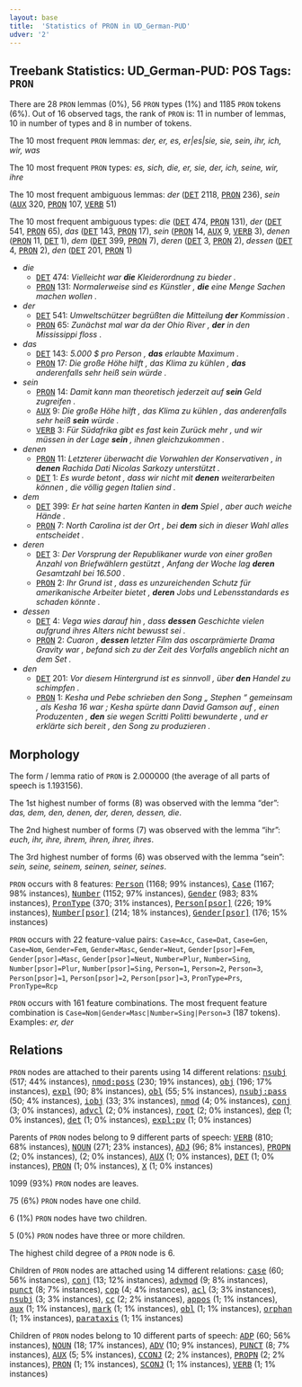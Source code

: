 ```yaml
---
layout: base
title:  'Statistics of PRON in UD_German-PUD'
udver: '2'
---
```


## Treebank Statistics: UD_German-PUD: POS Tags: `PRON`

There are 28 `PRON` lemmas (0%), 56 `PRON` types (1%) and 1185 `PRON` tokens (6%).
Out of 16 observed tags, the rank of `PRON` is: 11 in number of lemmas, 10 in number of types and 8 in number of tokens.

The 10 most frequent `PRON` lemmas: <em>der, er, es, er|es|sie, sie, sein, ihr, ich, wir, was</em>

The 10 most frequent `PRON` types:  <em>es, sich, die, er, sie, der, ich, seine, wir, ihre</em>

The 10 most frequent ambiguous lemmas: <em>der</em> (<tt><a href="de_pud-pos-DET.html">DET</a></tt> 2118, <tt><a href="de_pud-pos-PRON.html">PRON</a></tt> 236), <em>sein</em> (<tt><a href="de_pud-pos-AUX.html">AUX</a></tt> 320, <tt><a href="de_pud-pos-PRON.html">PRON</a></tt> 107, <tt><a href="de_pud-pos-VERB.html">VERB</a></tt> 51)

The 10 most frequent ambiguous types:  <em>die</em> (<tt><a href="de_pud-pos-DET.html">DET</a></tt> 474, <tt><a href="de_pud-pos-PRON.html">PRON</a></tt> 131), <em>der</em> (<tt><a href="de_pud-pos-DET.html">DET</a></tt> 541, <tt><a href="de_pud-pos-PRON.html">PRON</a></tt> 65), <em>das</em> (<tt><a href="de_pud-pos-DET.html">DET</a></tt> 143, <tt><a href="de_pud-pos-PRON.html">PRON</a></tt> 17), <em>sein</em> (<tt><a href="de_pud-pos-PRON.html">PRON</a></tt> 14, <tt><a href="de_pud-pos-AUX.html">AUX</a></tt> 9, <tt><a href="de_pud-pos-VERB.html">VERB</a></tt> 3), <em>denen</em> (<tt><a href="de_pud-pos-PRON.html">PRON</a></tt> 11, <tt><a href="de_pud-pos-DET.html">DET</a></tt> 1), <em>dem</em> (<tt><a href="de_pud-pos-DET.html">DET</a></tt> 399, <tt><a href="de_pud-pos-PRON.html">PRON</a></tt> 7), <em>deren</em> (<tt><a href="de_pud-pos-DET.html">DET</a></tt> 3, <tt><a href="de_pud-pos-PRON.html">PRON</a></tt> 2), <em>dessen</em> (<tt><a href="de_pud-pos-DET.html">DET</a></tt> 4, <tt><a href="de_pud-pos-PRON.html">PRON</a></tt> 2), <em>den</em> (<tt><a href="de_pud-pos-DET.html">DET</a></tt> 201, <tt><a href="de_pud-pos-PRON.html">PRON</a></tt> 1)


* <em>die</em>
  * <tt><a href="de_pud-pos-DET.html">DET</a></tt> 474: <em>Vielleicht war <b>die</b> Kleiderordnung zu bieder .</em>
  * <tt><a href="de_pud-pos-PRON.html">PRON</a></tt> 131: <em>Normalerweise sind es Künstler , <b>die</b> eine Menge Sachen machen wollen .</em>
* <em>der</em>
  * <tt><a href="de_pud-pos-DET.html">DET</a></tt> 541: <em>Umweltschützer begrüßten die Mitteilung <b>der</b> Kommission .</em>
  * <tt><a href="de_pud-pos-PRON.html">PRON</a></tt> 65: <em>Zunächst mal war da der Ohio River , <b>der</b> in den Mississippi floss .</em>
* <em>das</em>
  * <tt><a href="de_pud-pos-DET.html">DET</a></tt> 143: <em>5.000 $ pro Person , <b>das</b> erlaubte Maximum .</em>
  * <tt><a href="de_pud-pos-PRON.html">PRON</a></tt> 17: <em>Die große Höhe hilft , das Klima zu kühlen , <b>das</b> anderenfalls sehr heiß sein würde .</em>
* <em>sein</em>
  * <tt><a href="de_pud-pos-PRON.html">PRON</a></tt> 14: <em>Damit kann man theoretisch jederzeit auf <b>sein</b> Geld zugreifen .</em>
  * <tt><a href="de_pud-pos-AUX.html">AUX</a></tt> 9: <em>Die große Höhe hilft , das Klima zu kühlen , das anderenfalls sehr heiß <b>sein</b> würde .</em>
  * <tt><a href="de_pud-pos-VERB.html">VERB</a></tt> 3: <em>Für Südafrika gibt es fast kein Zurück mehr , und wir müssen in der Lage <b>sein</b> , ihnen gleichzukommen .</em>
* <em>denen</em>
  * <tt><a href="de_pud-pos-PRON.html">PRON</a></tt> 11: <em>Letzterer überwacht die Vorwahlen der Konservativen , in <b>denen</b> Rachida Dati Nicolas Sarkozy unterstützt .</em>
  * <tt><a href="de_pud-pos-DET.html">DET</a></tt> 1: <em>Es wurde betont , dass wir nicht mit <b>denen</b> weiterarbeiten können , die völlig gegen Italien sind .</em>
* <em>dem</em>
  * <tt><a href="de_pud-pos-DET.html">DET</a></tt> 399: <em>Er hat seine harten Kanten in <b>dem</b> Spiel , aber auch weiche Hände .</em>
  * <tt><a href="de_pud-pos-PRON.html">PRON</a></tt> 7: <em>North Carolina ist der Ort , bei <b>dem</b> sich in dieser Wahl alles entscheidet .</em>
* <em>deren</em>
  * <tt><a href="de_pud-pos-DET.html">DET</a></tt> 3: <em>Der Vorsprung der Republikaner wurde von einer großen Anzahl von Briefwählern gestützt , Anfang der Woche lag <b>deren</b> Gesamtzahl bei 16.500 .</em>
  * <tt><a href="de_pud-pos-PRON.html">PRON</a></tt> 2: <em>Ihr Grund ist , dass es unzureichenden Schutz für amerikanische Arbeiter bietet , <b>deren</b> Jobs und Lebensstandards es schaden könnte .</em>
* <em>dessen</em>
  * <tt><a href="de_pud-pos-DET.html">DET</a></tt> 4: <em>Vega wies darauf hin , dass <b>dessen</b> Geschichte vielen aufgrund ihres Alters nicht bewusst sei .</em>
  * <tt><a href="de_pud-pos-PRON.html">PRON</a></tt> 2: <em>Cuaron , <b>dessen</b> letzter Film das oscarprämierte Drama Gravity war , befand sich zu der Zeit des Vorfalls angeblich nicht an dem Set .</em>
* <em>den</em>
  * <tt><a href="de_pud-pos-DET.html">DET</a></tt> 201: <em>Vor diesem Hintergrund ist es sinnvoll , über <b>den</b> Handel zu schimpfen .</em>
  * <tt><a href="de_pud-pos-PRON.html">PRON</a></tt> 1: <em>Kesha und Pebe schrieben den Song „ Stephen “ gemeinsam , als Kesha 16 war ; Kesha spürte dann David Gamson auf , einen Produzenten , <b>den</b> sie wegen Scritti Politti bewunderte , und er erklärte sich bereit , den Song zu produzieren .</em>

## Morphology

The form / lemma ratio of `PRON` is 2.000000 (the average of all parts of speech is 1.193156).

The 1st highest number of forms (8) was observed with the lemma “der”: <em>das, dem, den, denen, der, deren, dessen, die</em>.

The 2nd highest number of forms (7) was observed with the lemma “ihr”: <em>euch, ihr, ihre, ihrem, ihren, ihrer, ihres</em>.

The 3rd highest number of forms (6) was observed with the lemma “sein”: <em>sein, seine, seinem, seinen, seiner, seines</em>.

`PRON` occurs with 8 features: <tt><a href="de_pud-feat-Person.html">Person</a></tt> (1168; 99% instances), <tt><a href="de_pud-feat-Case.html">Case</a></tt> (1167; 98% instances), <tt><a href="de_pud-feat-Number.html">Number</a></tt> (1152; 97% instances), <tt><a href="de_pud-feat-Gender.html">Gender</a></tt> (983; 83% instances), <tt><a href="de_pud-feat-PronType.html">PronType</a></tt> (370; 31% instances), <tt><a href="de_pud-feat-Person-psor.html">Person[psor]</a></tt> (226; 19% instances), <tt><a href="de_pud-feat-Number-psor.html">Number[psor]</a></tt> (214; 18% instances), <tt><a href="de_pud-feat-Gender-psor.html">Gender[psor]</a></tt> (176; 15% instances)

`PRON` occurs with 22 feature-value pairs: `Case=Acc`, `Case=Dat`, `Case=Gen`, `Case=Nom`, `Gender=Fem`, `Gender=Masc`, `Gender=Neut`, `Gender[psor]=Fem`, `Gender[psor]=Masc`, `Gender[psor]=Neut`, `Number=Plur`, `Number=Sing`, `Number[psor]=Plur`, `Number[psor]=Sing`, `Person=1`, `Person=2`, `Person=3`, `Person[psor]=1`, `Person[psor]=2`, `Person[psor]=3`, `PronType=Prs`, `PronType=Rcp`

`PRON` occurs with 161 feature combinations.
The most frequent feature combination is `Case=Nom|Gender=Masc|Number=Sing|Person=3` (187 tokens).
Examples: <em>er, der</em>


## Relations

`PRON` nodes are attached to their parents using 14 different relations: <tt><a href="de_pud-dep-nsubj.html">nsubj</a></tt> (517; 44% instances), <tt><a href="de_pud-dep-nmod-poss.html">nmod:poss</a></tt> (230; 19% instances), <tt><a href="de_pud-dep-obj.html">obj</a></tt> (196; 17% instances), <tt><a href="de_pud-dep-expl.html">expl</a></tt> (90; 8% instances), <tt><a href="de_pud-dep-obl.html">obl</a></tt> (55; 5% instances), <tt><a href="de_pud-dep-nsubj-pass.html">nsubj:pass</a></tt> (50; 4% instances), <tt><a href="de_pud-dep-iobj.html">iobj</a></tt> (33; 3% instances), <tt><a href="de_pud-dep-nmod.html">nmod</a></tt> (4; 0% instances), <tt><a href="de_pud-dep-conj.html">conj</a></tt> (3; 0% instances), <tt><a href="de_pud-dep-advcl.html">advcl</a></tt> (2; 0% instances), <tt><a href="de_pud-dep-root.html">root</a></tt> (2; 0% instances), <tt><a href="de_pud-dep-dep.html">dep</a></tt> (1; 0% instances), <tt><a href="de_pud-dep-det.html">det</a></tt> (1; 0% instances), <tt><a href="de_pud-dep-expl-pv.html">expl:pv</a></tt> (1; 0% instances)

Parents of `PRON` nodes belong to 9 different parts of speech: <tt><a href="de_pud-pos-VERB.html">VERB</a></tt> (810; 68% instances), <tt><a href="de_pud-pos-NOUN.html">NOUN</a></tt> (271; 23% instances), <tt><a href="de_pud-pos-ADJ.html">ADJ</a></tt> (96; 8% instances), <tt><a href="de_pud-pos-PROPN.html">PROPN</a></tt> (2; 0% instances),  (2; 0% instances), <tt><a href="de_pud-pos-AUX.html">AUX</a></tt> (1; 0% instances), <tt><a href="de_pud-pos-DET.html">DET</a></tt> (1; 0% instances), <tt><a href="de_pud-pos-PRON.html">PRON</a></tt> (1; 0% instances), <tt><a href="de_pud-pos-X.html">X</a></tt> (1; 0% instances)

1099 (93%) `PRON` nodes are leaves.

75 (6%) `PRON` nodes have one child.

6 (1%) `PRON` nodes have two children.

5 (0%) `PRON` nodes have three or more children.

The highest child degree of a `PRON` node is 6.

Children of `PRON` nodes are attached using 14 different relations: <tt><a href="de_pud-dep-case.html">case</a></tt> (60; 56% instances), <tt><a href="de_pud-dep-conj.html">conj</a></tt> (13; 12% instances), <tt><a href="de_pud-dep-advmod.html">advmod</a></tt> (9; 8% instances), <tt><a href="de_pud-dep-punct.html">punct</a></tt> (8; 7% instances), <tt><a href="de_pud-dep-cop.html">cop</a></tt> (4; 4% instances), <tt><a href="de_pud-dep-acl.html">acl</a></tt> (3; 3% instances), <tt><a href="de_pud-dep-nsubj.html">nsubj</a></tt> (3; 3% instances), <tt><a href="de_pud-dep-cc.html">cc</a></tt> (2; 2% instances), <tt><a href="de_pud-dep-appos.html">appos</a></tt> (1; 1% instances), <tt><a href="de_pud-dep-aux.html">aux</a></tt> (1; 1% instances), <tt><a href="de_pud-dep-mark.html">mark</a></tt> (1; 1% instances), <tt><a href="de_pud-dep-obl.html">obl</a></tt> (1; 1% instances), <tt><a href="de_pud-dep-orphan.html">orphan</a></tt> (1; 1% instances), <tt><a href="de_pud-dep-parataxis.html">parataxis</a></tt> (1; 1% instances)

Children of `PRON` nodes belong to 10 different parts of speech: <tt><a href="de_pud-pos-ADP.html">ADP</a></tt> (60; 56% instances), <tt><a href="de_pud-pos-NOUN.html">NOUN</a></tt> (18; 17% instances), <tt><a href="de_pud-pos-ADV.html">ADV</a></tt> (10; 9% instances), <tt><a href="de_pud-pos-PUNCT.html">PUNCT</a></tt> (8; 7% instances), <tt><a href="de_pud-pos-AUX.html">AUX</a></tt> (5; 5% instances), <tt><a href="de_pud-pos-CCONJ.html">CCONJ</a></tt> (2; 2% instances), <tt><a href="de_pud-pos-PROPN.html">PROPN</a></tt> (2; 2% instances), <tt><a href="de_pud-pos-PRON.html">PRON</a></tt> (1; 1% instances), <tt><a href="de_pud-pos-SCONJ.html">SCONJ</a></tt> (1; 1% instances), <tt><a href="de_pud-pos-VERB.html">VERB</a></tt> (1; 1% instances)

